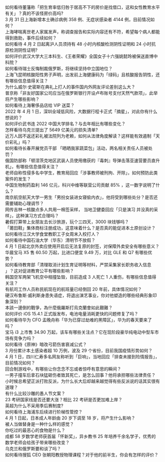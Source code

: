 如何看待董藩称「把生育率低归咎于居高不下的房价是找借口，这和女性教育水平有关」？真的不该怪房价高吗?  
3 月 31 日上海新增本土确诊病例 358 例、无症状感染者 4144 例，目前情况如何？  
上海哮喘离世老人家属发声，称调查报告和实际内容还有不符，希望每个病人都能得到救助，事件后续如何？  
如何看待 4 月 2 日起离沪人员须持有 48 小时内核酸检测阴性证明和 24 小时抗原检测阴性证明?  
如何评价武汉大学大三本科生、《王者荣耀》全国女子十六强姚懿玲被保送直博中科院？  
如何看待瑞士反悔制裁俄罗斯，将继续坚持中立国地位？  
上海飞昆明核酸阳性男子声明，出发前上海健康码为「绿码」且核酸报告阴性，还有哪些信息值得关注？  
为什么威尔·史密斯在典礼上打人的事件国内外网友评论差别这么大？  
普京称「非友好国家公司应当在俄罗斯银行开设卢布账号支付天然气款项」，此举将产生哪些影响？  
如何看待上海奢侈品店给 VIP 送菜？  
2022 年 4 月 1 日，深圳全域低风险，大数据行程卡正式「摘星」，对此你有什么想说的？  
如何评价武书连 2022 中国大学排名？与去年相比有哪些变化？  
怎样看待乌克兰提出了 5649 亿美元的损失清单?  
近万人因不返还彩礼被法院列为老赖，如何从法律角度解读？这样能有效遏制「天价彩礼」吗？  
如何看待长春开展党员干部 「晒晒我家蔬菜包」活动，两名相关责任人员被处罚？  
俄国防部称「顿涅茨克地区武装人员使用缴获的『毒刺』导弹击落亚速营要员直升机」，有哪些信息值得关注？  
老师自称性侵多名中学生，教育局回应「涉事教师被刑拘、开除」，如何预防此类案件的发生？  
中国生物制药盈利 146 亿元，科兴中维等联营公司贡献 85% ，这一数字说明了什么？  
南京航空航天大学一男生「男扮女装进女寝偷内衣」，他将受到哪些处分？是否还需要辅助心理调节？  
网传吉林一核酸点多人共用一棉签采样， 当地卫健委回应「只是演习 并没真的采样」，这种演习方式合理吗？  
暑假打算带上女朋友去长沙旅游，玩个三四天，3000 块钱够吗？  
「莆田鞋」集体商标注册成功，这意味着什么？是否真的能促进本土原创设计？  
如何看待江汉大学食堂教职工子女周末入校打人？  
如何看待中国石油大学（华东）清明节不放假？  
4 月 1 日起北京外卖应使用开启后无法复原的封签，对保障外卖安全有哪些意义？  
华晨宝马 X5 售 60.50 万起，比进口便宜 9.49 万，对比 GLE 和 Q7 有哪些优势？  
如何看待教育部「清理取消计划生育证明等材料，严禁采集家长职务收入信息 」？这对促进教育公平有哪些影响？  
韩国空军两架飞机空中相撞坠毁，目前造成 3 人死亡 1 人重伤，有哪些信息值得关注？  
有航司工作人员称民航现在的航班量已经倒回 20 年前，具体情况如何？  
硬汉布鲁斯·威利斯身患失语症，将退出演艺事业，你对他塑造的哪些经典形象印象深刻？  
本該一邊倒的戰爭，為什麼俄羅斯打烏克蘭會如此艱難？  
如何评价 iOS 15.4.1 正式版发布，电池电量消耗更快的问题修复了吗？  
如何看待华为 CFO 孟晚舟称「华为已穿过劫难的黑障区」，华为的春天要来了吗？  
宝马 i3 上市售 34.90 万起，该车有哪些关注点？它在现阶段豪华纯电动中型车市场有竞争力吗？  
如何看待《原神》暗改弓箭伤害衰减公式？  
3 月份累计本土感染者超 10 万例，波及 29 个省份，目前我国疫情形势如何？  
4 月 1 日，四川仁寿多名网友称听到「巨响」，当地回应「排查未接到险情报告」，目前情况如何？  
回合制游戏中，有哪些让你念念不忘或者惊呼有意思的瞬间？  
一男子撞车后拿石块猛砸伤者致其死亡，是怎么回事？他将承担哪些法律责任？  
小时候总希望正派打败反派，为什么长大后却越来越觉得有些反派说的话其实很有道理？  
有什么比较沙雕的愚人节文案？  
23 考研国家线是否还要大涨？相比 22 考研是否更加难上岸？  
英超为什么不采用季后赛制度?  
如何看待上海浦东后续进行阶梯性管控？  
4 月 1 日起，日本成人年龄由 20 岁下调至 18 岁，将产生什么影响？  
被人当做替身是一种什么样的感觉？  
你吃过的最恶心的食物是什么？  
成都 58 岁数学老师获首届「怀新奖」，异乡教书 25 年培养千余名学子，优秀的数学老师会给孩子带来哪些改变？  
乌克兰和俄罗斯要和谈了吗？  
如何看待搜狐 CEO 张朝阳教授物理课程？对于他的前半生，你会有怎样的评价？  
